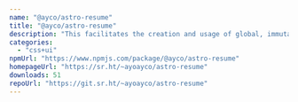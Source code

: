 ```yaml
---
name: "@ayco/astro-resume"
title: "@ayco/astro-resume"
description: "This facilitates the creation and usage of global, immutable data for Astro apps."
categories:
  - "css+ui"
npmUrl: "https://www.npmjs.com/package/@ayco/astro-resume"
homepageUrl: "https://sr.ht/~ayoayco/astro-resume"
downloads: 51
repoUrl: "https://git.sr.ht/~ayoayco/astro-resume"
---
```

